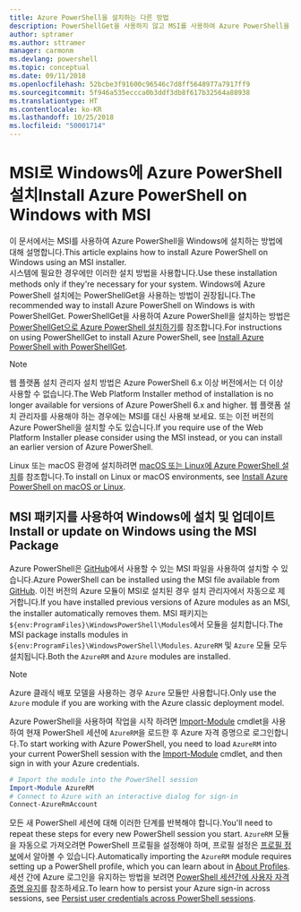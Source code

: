 ```yaml
---
title: Azure PowerShell을 설치하는 다른 방법
description: PowerShellGet을 사용하지 않고 MSI를 사용하여 Azure PowerShell을 설치하는 방법
author: sptramer
ms.author: sttramer
manager: carmonm
ms.devlang: powershell
ms.topic: conceptual
ms.date: 09/11/2018
ms.openlocfilehash: 52bcbe3f91600c96546c7d8ff5648977a7917ff9
ms.sourcegitcommit: 5f946a535eccca0b3ddf3db8f617b32564a88938
ms.translationtype: HT
ms.contentlocale: ko-KR
ms.lasthandoff: 10/25/2018
ms.locfileid: "50001714"
---
```

# <a name="install-azure-powershell-on-windows-with-msi"></a><span data-ttu-id="6d33e-103">MSI로 Windows에 Azure PowerShell 설치</span><span class="sxs-lookup"><span data-stu-id="6d33e-103">Install Azure PowerShell on Windows with MSI</span></span>

<span data-ttu-id="6d33e-104">이 문서에서는 MSI를 사용하여 Azure PowerShell을 Windows에 설치하는 방법에 대해 설명합니다.</span><span class="sxs-lookup"><span data-stu-id="6d33e-104">This article explains how to install Azure PowerShell on Windows using an MSI installer.</span></span>  
<span data-ttu-id="6d33e-105">시스템에 필요한 경우에만 이러한 설치 방법을 사용합니다.</span><span class="sxs-lookup"><span data-stu-id="6d33e-105">Use these installation methods only if they're necessary for your system.</span></span> <span data-ttu-id="6d33e-106">Windows에 Azure PowerShell 설치에는 PowerShellGet을 사용하는 방법이 권장됩니다.</span><span class="sxs-lookup"><span data-stu-id="6d33e-106">The recommended way to install Azure PowerShell on Windows is with PowerShellGet.</span></span> <span data-ttu-id="6d33e-107">PowerShellGet을 사용하여 Azure PowerShell을 설치하는 방법은 [PowerShellGet으로 Azure PowerShell 설치하기](install-azurerm-ps.md)를 참조합니다.</span><span class="sxs-lookup"><span data-stu-id="6d33e-107">For instructions on using PowerShellGet to install Azure PowerShell, see [Install Azure PowerShell with PowerShellGet](install-azurerm-ps.md).</span></span>

> [!NOTE]
> <span data-ttu-id="6d33e-108">웹 플랫폼 설치 관리자 설치 방법은 Azure PowerShell 6.x 이상 버전에서는 더 이상 사용할 수 없습니다.</span><span class="sxs-lookup"><span data-stu-id="6d33e-108">The Web Platform Installer method of installation is no longer available for versions of Azure PowerShell 6.x and higher.</span></span> <span data-ttu-id="6d33e-109">웹 플랫폼 설치 관리자를 사용해야 하는 경우에는 MSI를 대신 사용해 보세요. 또는 이전 버전의 Azure PowerShell을 설치할 수도 있습니다.</span><span class="sxs-lookup"><span data-stu-id="6d33e-109">If you require use of the Web Platform Installer please consider using the MSI instead, or you can install an earlier version of Azure PowerShell.</span></span>

<span data-ttu-id="6d33e-110">Linux 또는 macOS 환경에 설치하려면 [macOS 또는 Linux에 Azure PowerShell 설치](install-azurermps-maclinux.md)를 참조합니다.</span><span class="sxs-lookup"><span data-stu-id="6d33e-110">To install on Linux or macOS environments, see [Install Azure PowerShell on macOS or Linux](install-azurermps-maclinux.md).</span></span>

## <a name="install-or-update-on-windows-using-the-msi-package"></a><span data-ttu-id="6d33e-111">MSI 패키지를 사용하여 Windows에 설치 및 업데이트</span><span class="sxs-lookup"><span data-stu-id="6d33e-111">Install or update on Windows using the MSI Package</span></span>

<span data-ttu-id="6d33e-112">Azure PowerShell은 [GitHub](https://github.com/Azure/azure-powershell/releases/latest)에서 사용할 수 있는 MSI 파일을 사용하여 설치할 수 있습니다.</span><span class="sxs-lookup"><span data-stu-id="6d33e-112">Azure PowerShell can be installed using the MSI file available from [GitHub](https://github.com/Azure/azure-powershell/releases/latest).</span></span> <span data-ttu-id="6d33e-113">이전 버전의 Azure 모듈이 MSI로 설치된 경우 설치 관리자에서 자동으로 제거합니다.</span><span class="sxs-lookup"><span data-stu-id="6d33e-113">If you have installed previous versions of Azure modules as an MSI, the installer automatically removes them.</span></span> <span data-ttu-id="6d33e-114">MSI 패키지는 `${env:ProgramFiles}\WindowsPowerShell\Modules`에서 모듈을 설치합니다.</span><span class="sxs-lookup"><span data-stu-id="6d33e-114">The MSI package installs modules in `${env:ProgramFiles}\WindowsPowerShell\Modules`.</span></span> <span data-ttu-id="6d33e-115">`AzureRM` 및 `Azure` 모듈 모두 설치됩니다.</span><span class="sxs-lookup"><span data-stu-id="6d33e-115">Both the `AzureRM` and `Azure` modules are installed.</span></span>

> [!NOTE]
> <span data-ttu-id="6d33e-116">Azure 클래식 배포 모델을 사용하는 경우 `Azure` 모듈만 사용합니다.</span><span class="sxs-lookup"><span data-stu-id="6d33e-116">Only use the `Azure` module if you are working with the Azure classic deployment model.</span></span>

<span data-ttu-id="6d33e-117">Azure PowerShell을 사용하여 작업을 시작 하려면 [Import-Module](/powershell/module/Microsoft.PowerShell.Core/Import-Module) cmdlet을 사용하여 현재 PowerShell 세션에 `AzureRM`을 로드한 후 Azure 자격 증명으로 로그인합니다.</span><span class="sxs-lookup"><span data-stu-id="6d33e-117">To start working with Azure PowerShell, you need to load `AzureRM` into your current PowerShell session with the [Import-Module](/powershell/module/Microsoft.PowerShell.Core/Import-Module) cmdlet, and then sign in with your Azure credentials.</span></span>

```powershell
# Import the module into the PowerShell session
Import-Module AzureRM
# Connect to Azure with an interactive dialog for sign-in
Connect-AzureRmAccount
```

<span data-ttu-id="6d33e-118">모든 새 PowerShell 세션에 대해 이러한 단계를 반복해야 합니다.</span><span class="sxs-lookup"><span data-stu-id="6d33e-118">You'll need to repeat these steps for every new PowerShell session you start.</span></span> <span data-ttu-id="6d33e-119">`AzureRM` 모듈을 자동으로 가져오려면 PowerShell 프로필을 설정해야 하며, 프로필 설정은 [프로필 정보](/powershell/module/microsoft.powershell.core/about/about_profiles)에서 알아볼 수 있습니다.</span><span class="sxs-lookup"><span data-stu-id="6d33e-119">Automatically importing the `AzureRM` module requires setting up a PowerShell profile, which you can learn about in [About Profiles](/powershell/module/microsoft.powershell.core/about/about_profiles).</span></span>
<span data-ttu-id="6d33e-120">세션 간에 Azure 로그인을 유지하는 방법을 보려면 [PowerShell 세션간에 사용자 자격 증명 유지](context-persistence.md)를 참조하세요.</span><span class="sxs-lookup"><span data-stu-id="6d33e-120">To learn how to persist your Azure sign-in across sessions, see [Persist user credentials across PowerShell sessions](context-persistence.md).</span></span>
